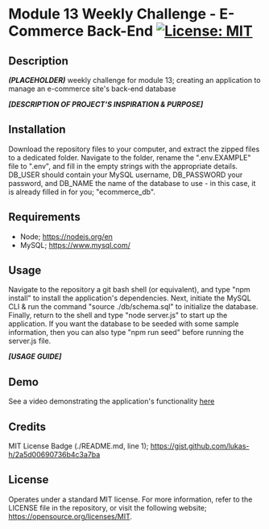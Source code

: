 # Module 13 Weekly Challenge - E-Commerce Back-End [![License: MIT](https://img.shields.io/badge/License-MIT-yellow.svg)](https://opensource.org/licenses/MIT)

## Description

***(PLACEHOLDER)*** weekly challenge for module 13; creating an application to manage an e-commerce site's back-end database

***[DESCRIPTION OF PROJECT'S INSPIRATION & PURPOSE]***

## Installation

Download the repository files to your computer, and extract the zipped files to a dedicated folder. Navigate to the folder, rename the ".env.EXAMPLE" file to ".env", and fill in the empty strings with the appropriate details. DB_USER should contain your MySQL username, DB_PASSWORD your password, and DB_NAME the name of the database to use - in this case, it is already filled in for you; "ecommerce_db".

## Requirements

- Node; https://nodejs.org/en
- MySQL; https://www.mysql.com/

## Usage

Navigate to the repository a git bash shell (or equivalent), and type "npm install" to install the application's dependencies. Next, initiate the MySQL CLI & run the command "source ./db/schema.sql" to initialize the database. Finally, return to the shell and type "node server.js" to start up the application. If you want the database to be seeded with some sample information, then you can also type "npm run seed" before running the server.js file.

***[USAGE GUIDE]***

## Demo

See a video demonstrating the application's functionality [here](https://drive.google.com/file/d/1fEBOiavWjeY6rKmWkxgM7BQAxiEH9vX0/view?usp=sharing)

## Credits

MIT License Badge (./README.md, line 1);
https://gist.github.com/lukas-h/2a5d00690736b4c3a7ba

## License

Operates under a standard MIT license. For more information, refer to the LICENSE file in the repository, or visit the following website; https://opensource.org/licenses/MIT.